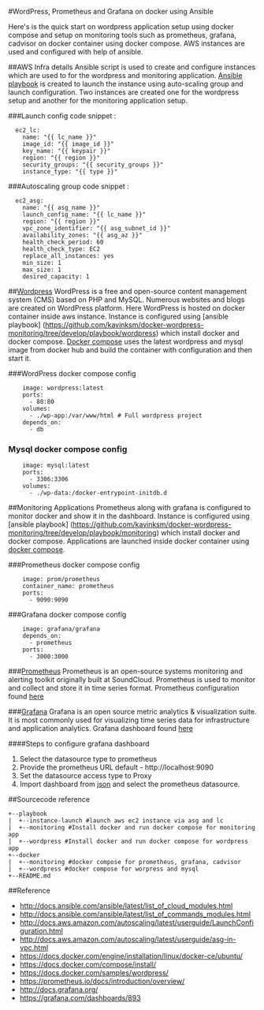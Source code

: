 #WordPress, Prometheus and Grafana on docker using Ansible

Here's is the quick start on wordpress application setup using docker compose and setup on monitoring tools such as prometheus, grafana, cadvisor on docker container using docker compose. AWS instances are used and configured with help of ansible.

##AWS Infra details
Ansible script is used to create and configure instances which are used to for the wordpress and monitoring application. [Ansible playbook](https://github.com/kavinksm/docker-wordpress-monitoring/tree/develop/playbook/instance-launch) is created to launch the instance using auto-scaling group and launch configuration. Two instances are created one for the wordpress setup and another for the monitoring application setup.

###Launch config code snippet :
```- name: Create Launch configuration
  ec2_lc:
    name: "{{ lc_name }}"
    image_id: "{{ image_id }}"
    key_name: "{{ keypair }}"
    region: "{{ region }}"
    security_groups: "{{ security_groups }}"
    instance_type: "{{ type }}"
```

###Autoscaling group code snippet :
```- name: Create Auto scaling group
  ec2_asg:
    name: "{{ asg_name }}"
    launch_config_name: "{{ lc_name }}"
    region: "{{ region }}"
    vpc_zone_identifier: "{{ asg_subnet_id }}"
    availability_zones: "{{ asg_az }}"
    health_check_period: 60
    health_check_type: EC2
    replace_all_instances: yes
    min_size: 1
    max_size: 1
    desired_capacity: 1
```

##[Wordpress](https://wordpress.org/)
WordPress is a free and open-source content management system (CMS) based on PHP and MySQL. Numerous websites and blogs are created on WordPress platform. 
Here WordPress is hosted on docker container inside aws instance. Instance is configured using [ansible playbook] (https://github.com/kavinksm/docker-wordpress-monitoring/tree/develop/playbook/wordpress) which install docker and docker compose. [Docker compose](https://github.com/kavinksm/docker-wordpress-monitoring/tree/develop/docker/wordpress) uses the latest wordpress and mysql image from docker hub and build the container with configuration and then start it.

###WordPress docker compose config
```  wordpress:
    image: wordpress:latest
    ports:
      - 80:80
    volumes:
      - ./wp-app:/var/www/html # Full wordpress project
    depends_on:
      - db
```

### Mysql docker compose config
```  db:
    image: mysql:latest
    ports:
      - 3306:3306
    volumes:
      - ./wp-data:/docker-entrypoint-initdb.d
```

##Monitoring Applications
Prometheus along with grafana is configured to monitor docker and show it in the dashboard. Instance is configured using [ansible playbook] (https://github.com/kavinksm/docker-wordpress-monitoring/tree/develop/playbook/monitoring) which install docker and docker compose. Applications are launched inside docker container using [docker compose](https://github.com/kavinksm/docker-wordpress-monitoring/tree/develop/docker/monitoring).

###Prometheus docker compose config
``` prometheus:
    image: prom/prometheus
    container_name: prometheus
    ports:
      - 9090:9090
```

###Grafana docker compose config
```  grafana:
    image: grafana/grafana
    depends_on:
      - prometheus
    ports:
      - 3000:3000
```

###[Prometheus](https://prometheus.io)
Prometheus is an open-source systems monitoring and alerting toolkit originally built at SoundCloud. Prometheus is used to monitor and collect and store it in time series format. Prometheus configuration found [here](https://github.com/kavinksm/docker-wordpress-monitoring/tree/develop/docker/monitoring/prometheus)

###[Grafana](https://grafana.com/)
Grafana is an open source metric analytics & visualization suite. It is most commonly used for visualizing time series data for infrastructure and application analytics. Grafana dashboard found [here](https://github.com/kavinksm/docker-wordpress-monitoring/tree/develop/docker/monitoring/dashboards)

####Steps to configure grafana dashboard
1. Select the datasource type to prometheus
2. Provide the prometheus URL default - http://localhost:9090
3. Set the datasource access type to Proxy
4. Import dashboard from [json](https://github.com/kavinksm/docker-wordpress-monitoring/blob/develop/docker/monitoring/dashboards/docker_monitoring.json) and select the prometheus datasource.

##Sourcecode reference
```
+--playbook
|  +--instance-launch #launch aws ec2 instance via asg and lc
|  +--monitoring #Install docker and run docker compose for monitoring app
|  +--wordpress #Install docker and run docker compose for wordpress app
+--docker
|  +--monitoring #docker compose for prometheus, grafana, cadvisor
|  +--wordpress #docker compose for worpress and mysql
+--README.md
```

##Reference
* http://docs.ansible.com/ansible/latest/list_of_cloud_modules.html
* http://docs.ansible.com/ansible/latest/list_of_commands_modules.html
* http://docs.aws.amazon.com/autoscaling/latest/userguide/LaunchConfiguration.html
* http://docs.aws.amazon.com/autoscaling/latest/userguide/asg-in-vpc.html
* https://docs.docker.com/engine/installation/linux/docker-ce/ubuntu/
* https://docs.docker.com/compose/install/
* https://docs.docker.com/samples/wordpress/
* https://prometheus.io/docs/introduction/overview/
* http://docs.grafana.org/
* https://grafana.com/dashboards/893